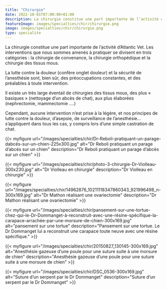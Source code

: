 ```yaml
---
title: "Chirurgie"
date: 2022-10-01T07:00:00+01:00
description: La chirurgie constitue une part importante de l’activité d’Atlantic Vet. Les interventions que nous sommes amenés à pratiquer se divisent en trois catégories, la chirurgie de convenance, la chirurgie orthopédique et la chirurgie des tissus mous.
featureImage: images/specialties/chir/chirurgie.png
image: images/specialties/chir/chirurgie.png
type: specialite
---
```

La chirurgie constitue une part importante de l’activité d’Atlantic Vet. Les interventions que nous sommes amenés à pratiquer se divisent en trois catégories : la chirurgie de convenance, la chirurgie orthopédique et la chirurgie des tissus mous.

    

La lutte contre la douleur (confère onglet douleur) et la sécurité de l’anesthésie sont, bien sûr, des préoccupations constantes, et des préalables à toute intervention.

    
Il existe un très large éventail de chirurgies des tissus mous, des plus « basiques » (nettoyage d’un abcès de chat), aux plus élaborées (nephrectomie, mammectomie ….)

Cependant, aucune intervention n’est prise à la légère, et nos principes de lutte contre la douleur, d’asepsie, de surveillance de l’anesthésie… s’appliquent dans tous les cas, y compris lors d’une simple castration de chat.


{{< myfigure 
    url="/images/specialties/chir/Dr-Reboli-pratiquant-un-parage-dabcés-sur-un-chien-225x300.jpg"
    alt="Dr Reboli pratiquant un parage d’abcès sur un chien"
    description="Dr Reboli pratiquant un parage d’abcès sur un chien" >}}

{{< myfigure 
    url="/images/specialties/chir/photo-3-chirurgie-Dr-Violleau-300x230.jpg"
    alt="Dr Violleau en chirurgie"
    description="Dr Violleau en chirurgie" >}}


{{< myfigure 
    url="/images/specialties/chir/14962876_10211118347860343_921996498_n-300x169.jpg"
    alt="Dr Mathon réalisant une ovariectomie"
    description="Dr Mathon réalisant une ovariectomie" >}}


{{< myfigure 
    url="/images/specialties/chir/pansement-sur-une-tortue-chez-qui-le-Dr-Dommanget-à-reconstruit-avec-une-résine-spécifique-la-carapace-arrachée-par-une-morsure-de-chien-300x169.jpg"
    alt="pansement sur une tortue"
    description="Pansement sur une tortue. Le Dr Dommanget lui a reconstruit une carapace toute neuve avec une résine spécifique." >}}


{{< myfigure 
    url="/images/specialties/chir/20150827_130145-300x169.jpg"
    alt="Anesthésie gazeuse d’une poule pour une suture suite à une morsure de chien"
    description="Anesthésie gazeuse d’une poule pour une suture suite à une morsure de chien" >}}
    


{{< myfigure 
    url="/images/specialties/chir/DSC_0536-300x169.jpg"
    alt="Suture d’un serpent par le Dr Dommanget"
    description="Suture d’un serpent par le Dr Dommanget" >}}
     